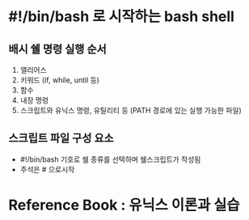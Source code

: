 # #!/bin/bash 로 시작하는 bash shell

##  배시 쉘 명령 실행 순서

1. 앨리어스
2. 키워드 (if, while, until 등)
3. 함수
4. 내장 명령
5. 스크립트와 유닉스 명령, 유틸리티 등 (PATH 경로에 있는 실행 가능한 파일)

## 스크립트 파일 구성 요소

* #!/bin/bash 기호로 쉘 종류를 선택하며 쉘스크립트가 작성됨
* 주석은 # 으로시작 

# Reference Book : 유닉스 이론과 실습